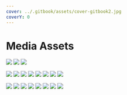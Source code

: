 ```yaml
---
cover: ../.gitbook/assets/cover-gitbook2.jpg
coverY: 0
---
```


# Media Assets

![](../.gitbook/assets/logoH-1.jpg) ![](../.gitbook/assets/logoH-2.jpg) ![](../.gitbook/assets/logoSet-2.jpg)

![](<../.gitbook/assets/ai-powered-landing (2).jpg>) ![](<../.gitbook/assets/distribution-landing (1).jpg>) ![](<../.gitbook/assets/hera-guard-landing (2).jpg>) ![](<../.gitbook/assets/integrated-protocols-landing (1).jpg>) ![](<../.gitbook/assets/landingv2 (1).jpg>) ![](../.gitbook/assets/multichain-landing.jpg) ![](<../.gitbook/assets/overview-landing (1).jpg>) ![](<../.gitbook/assets/utility-token-landing (2).jpg>)

![](../.gitbook/assets/celestial\_07.jpg) ![](../.gitbook/assets/cover2022-2.jpg) ![](../.gitbook/assets/e2.jpg) ![](../.gitbook/assets/h2.jpg) ![](../.gitbook/assets/heraGuard.jpg) ![](../.gitbook/assets/qq.jpg) ![](../.gitbook/assets/sbic.jpg) ![](../.gitbook/assets/staking-2.jpg)
